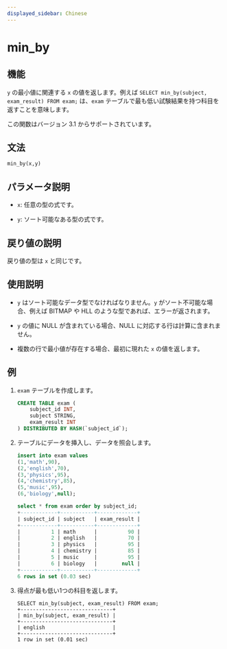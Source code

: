 ```yaml
---
displayed_sidebar: Chinese
---
```


# min_by

## 機能

`y` の最小値に関連する `x` の値を返します。例えば `SELECT min_by(subject, exam_result) FROM exam;` は、`exam` テーブルで最も低い試験結果を持つ科目を返すことを意味します。

この関数はバージョン 3.1 からサポートされています。

## 文法

```Haskell
min_by(x,y)
```

## パラメータ説明

- `x`: 任意の型の式です。

- `y`: ソート可能なある型の式です。

## 戻り値の説明

戻り値の型は `x` と同じです。

## 使用説明

- `y` はソート可能なデータ型でなければなりません。`y` がソート不可能な場合、例えば BITMAP や HLL のような型であれば、エラーが返されます。

- `y` の値に NULL が含まれている場合、NULL に対応する行は計算に含まれません。

- 複数の行で最小値が存在する場合、最初に現れた `x` の値を返します。

## 例

1. `exam` テーブルを作成します。

    ```SQL
    CREATE TABLE exam (
        subject_id INT,
        subject STRING,
        exam_result INT
    ) DISTRIBUTED BY HASH(`subject_id`);
    ```

2. テーブルにデータを挿入し、データを照会します。

    ```SQL
    insert into exam values
    (1,'math',90),
    (2,'english',70),
    (3,'physics',95),
    (4,'chemistry',85),
    (5,'music',95),
    (6,'biology',null);

    select * from exam order by subject_id;
    +------------+-----------+-------------+
    | subject_id | subject   | exam_result |
    +------------+-----------+-------------+
    |          1 | math      |          90 |
    |          2 | english   |          70 |
    |          3 | physics   |          95 |
    |          4 | chemistry |          85 |
    |          5 | music     |          95 |
    |          6 | biology   |        null |
    +------------+-----------+-------------+
    6 rows in set (0.03 sec)
    ```

3. 得点が最も低い1つの科目を返します。

    ```Plain
    SELECT min_by(subject, exam_result) FROM exam;
    +------------------------------+
    | min_by(subject, exam_result) |
    +------------------------------+
    | english                      |
    +------------------------------+
    1 row in set (0.01 sec)
    ```
